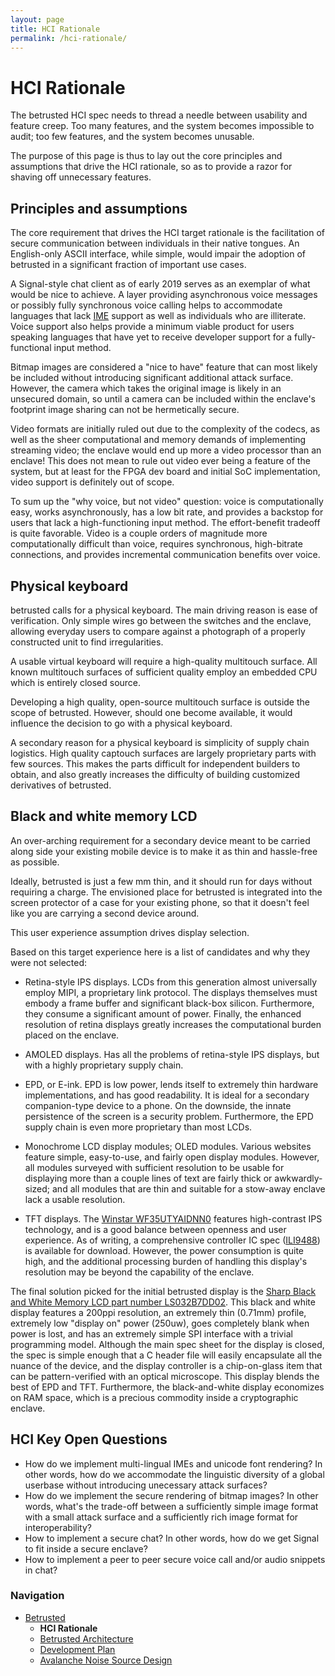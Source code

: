 ```yaml
---
layout: page
title: HCI Rationale
permalink: /hci-rationale/
---
```


# HCI Rationale

The betrusted HCI spec needs to thread a needle between usability
and feature creep. Too many features, and the system becomes
impossible to audit; too few features, and the system becomes
unusable.

The purpose of this page is thus to lay out the core principles
and assumptions that drive the HCI rationale, so as to provide
a razor for shaving off unnecessary features.

## Principles and assumptions

The core requirement that drives the HCI target rationale is the
facilitation of secure communication between individuals in their
native tongues. An English-only ASCII interface, while simple, would
impair the adoption of betrusted in a significant fraction of
important use cases.

A Signal-style chat client as of early 2019 serves as an exemplar of
what would be nice to achieve. A layer providing asynchronous voice
messages or possibly fully synchronous voice calling helps to
accommodate languages that lack
[IME](https://en.wikipedia.org/wiki/Input_method) support as well as
individuals who are illiterate. Voice support also helps provide
a minimum viable product for users speaking languages that have
yet to receive developer support for a fully-functional input method.

Bitmap images are considered a "nice to have" feature that can most
likely be included without introducing significant additional attack
surface. However, the camera which takes the original image is likely
in an unsecured domain, so until a camera can be included within the
enclave's footprint image sharing can not be hermetically secure.

Video formats are initially ruled out due to the complexity of the
codecs, as well as the sheer computational and memory demands of
implementing streaming video; the enclave would end up more a video
processor than an enclave! This does not mean to rule out video ever
being a feature of the system, but at least for the FPGA dev board and
initial SoC implementation, video support is definitely out of scope.

To sum up the "why voice, but not video" question: voice is
computationally easy, works asynchronously, has a low bit rate, and
provides a backstop for users that lack a high-functioning input
method. The effort-benefit tradeoff is quite favorable. Video is a
couple orders of magnitude more computationally difficult than voice,
requires synchronous, high-bitrate connections, and provides
incremental communication benefits over voice.

## Physical keyboard

betrusted calls for a physical keyboard. The main driving reason
is ease of verification. Only simple wires go between the switches and
the enclave, allowing everyday users to compare against a photograph
of a properly constructed unit to find irregularities.

A usable virtual keyboard will require a high-quality multitouch
surface. All known multitouch surfaces of sufficient quality employ
an embedded CPU which is entirely closed source.

Developing a high quality, open-source multitouch surface is outside
the scope of betrusted. However, should one become available, it would
influence the decision to go with a physical keyboard.

A secondary reason for a physical keyboard is simplicity of supply
chain logistics. High quality captouch surfaces are largely
proprietary parts with few sources. This makes the parts difficult
for independent builders to obtain, and also greatly increases the
difficulty of building customized derivatives of betrusted.

## Black and white memory LCD

An over-arching requirement for a secondary device meant
to be carried along side your existing mobile device is to make
it as thin and hassle-free as possible.

Ideally, betrusted is just a few mm thin, and it should run for days
without requiring a charge. The envisioned place for betrusted is
integrated into the screen protector of a case for your existing
phone, so that it doesn't feel like you are carrying a second device
around.

This user experience assumption drives display selection.

Based on this target experience here is a list of candidates and why
they were not selected:

* Retina-style IPS displays. LCDs from this generation almost
universally employ MIPI, a proprietary link protocol. The displays
themselves must embody a frame buffer and significant black-box
silicon. Furthermore, they consume a significant amount of power.
Finally, the enhanced resolution of retina displays greatly increases
the computational burden placed on the enclave.

* AMOLED displays. Has all the problems of retina-style IPS displays,
but with a highly proprietary supply chain.

* EPD, or E-ink. EPD is low power, lends itself to extremely thin
hardware implementations, and has good readability. It is ideal for a
secondary companion-type device to a phone. On the downside, the
innate persistence of the screen is a security problem. Furthermore,
the EPD supply chain is even more proprietary than most LCDs.

* Monochrome LCD display modules; OLED modules. Various websites
  feature simple, easy-to-use, and fairly open display modules.
  However, all modules surveyed with sufficient resolution to be
  usable for displaying more than a couple lines of text are fairly
  thick or awkwardly-sized; and all modules that are thin and suitable
  for a stow-away enclave lack a usable resolution.

* TFT displays. The [Winstar
  WF35UTYAIDNN0](https://www.winstar.com.tw/products/tft-lcd/module/wf35utyaidnn0.html)
  features high-contrast IPS technology, and is a good balance between
  openness and user experience. As of writing, a comprehensive
  controller IC spec
  ([ILI9488](https://focuslcds.com/content/ILI9488.pdf)) is available
  for download. However, the power consumption is quite high, and the
  additional processing burden of handling this display's resolution
  may be beyond the capability of the enclave.

The final solution picked for the initial betrusted display is the
[Sharp Black and White Memory LCD part number
LS032B7DD02](https://www.sharpsma.com/products?sharpCategory=Memory%20LCD&p_p_parallel=0#).
This black and white display features a 200ppi resolution, an
extremely thin (0.71mm) profile, extremely low "display on" power
(250uw), goes completely blank when power is lost, and has an
extremely simple SPI interface with a trivial programming
model. Although the main spec sheet for the display is closed, the
spec is simple enough that a C header file will easily encapsulate all
the nuance of the device, and the display controller is a
chip-on-glass item that can be pattern-verified with an optical
microscope. This display blends the best of EPD and TFT. Furthermore,
the black-and-white display economizes on RAM space, which is a precious
commodity inside a cryptographic enclave.


## HCI Key Open Questions

* How do we implement multi-lingual IMEs and unicode font rendering?
  In other words, how do we accommodate the linguistic diversity of a
  global userbase without introducing unecessary attack surfaces?
* How do we implement the secure rendering of bitmap images? In other
  words, what's the trade-off between a sufficiently simple image
  format with a small attack surface and a sufficiently rich image
  format for interoperability?
* How to implement a secure chat? In other words, how do we get Signal to fit inside a secure enclave?
* How to implement a peer to peer secure voice call and/or audio snippets in chat?

### Navigation

* [Betrusted](/)
  * **HCI Rationale**
  * [Betrusted Architecture](/betrusted-architecture)
  * [Development Plan](/dev-plan)
  * [Avalanche Noise Source Design](/avalanche-noise)
